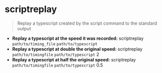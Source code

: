 # scriptreplay
> Replay a typescript created by the script command to the standard output
- **Replay a typescript at the speed it was recorded:**
scriptreplay `path/to/timing_file` `path/to/typescript`
- **Replay a typescript at double the original speed:**
scriptreplay `path/to/timingfile` `path/to/typescript` 2
- **Replay a typescript at half the original speed:**
scriptreplay `path/to/timingfile` `path/to/typescript` 0.5
